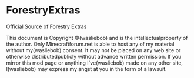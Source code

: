 ForestryExtras
==============

Official Source of Forestry Extras

This document is Copyright ©(wasliebob)  and is the intellectualproperty of the author.
Only Minecraftforum.net is able to host any of my material without my(wasliebob) consent.
It may not be placed on any web site or otherwise distributedpublicly without advance written permission.
If you mirror this mod page or anything I've(wasliebob) made on any other site, I(wasliebob) may express my angst at you in the form of a lawsuit.
